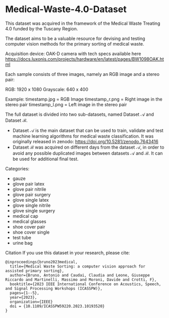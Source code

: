 # Medical-Waste-4.0-Dataset
This dataset was acquired in the framework of the Medical Waste Treating 4.0 funded by the Tuscany Region.

The dataset aims to be a valuable resource for devising and testing computer vision methods for the primary sorting of medical waste.

Acquisition device: OAK-D camera with tech specs available here https://docs.luxonis.com/projects/hardware/en/latest/pages/BW1098OAK.html

Each sample consists of three images, namely an RGB image and a stereo pair:

RGB: 1920 x 1080
Grayscale: 640 x 400 

Example:
timestamp.jpg = RGB Image
timestamp_r.png = Right image in the stereo pair
timestamp_l.png = Left image in the stereo pair

The full dataset is divided into two sub-datasets, named Dataset $\mathcal{A}$ and Dataset $\mathcal{B}$.
- Dataset $\mathcal{A}$ is the main dataset that can be used to train, validate and test machine learning algorithms for medical waste classification. It was originally released in zenodo: https://doi.org/10.5281/zenodo.7643416
- Dataset $\mathcal{B}$ was acquired  on different days from the dataset $\mathcal{A}$, in order to avoid any possible duplicated images between datasets $\mathcal{A}$ and $\mathcal{B}$. It can be used for additional final test.

Categories:
- gauze
- glove pair latex
- glove pair nitrile
- glove pair surgery
- glove single latex
- glove single nitrile
- glove single surgery
- medical cap
- medical glasses
- shoe cover pair
- shoe cover single
- test tube
- urine bag

 Citation
If you use this dataset in your research, please cite:

```
@inproceedings{bruno2023medical,
  title={Medical Waste Sorting: a computer vision approach for assisted primary sorting},
  author={Bruno, Antonio and Caudai, Claudia and Leone, Giuseppe Riccardo and Martinelli, Massimo and Moroni, Davide and Crotti, F},
  booktitle={2023 IEEE International Conference on Acoustics, Speech, and Signal Processing Workshops (ICASSPW)},
  pages={1--5},
  year={2023},
  organization={IEEE}
  doi = {10.1109/ICASSPW59220.2023.10193520}
}
```
